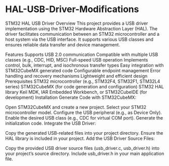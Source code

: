 # HAL-USB-Driver-Modifications
STM32 HAL USB Driver
Overview
This project provides a USB driver implementation using the STM32 Hardware Abstraction Layer (HAL). The driver facilitates communication between an STM32 microcontroller and a host system via the USB interface. It supports various USB classes and ensures reliable data transfer and device management.

Features
Supports USB 2.0 communication
Compatible with multiple USB classes (e.g., CDC, HID, MSC)
Full-speed USB operation
Implements control, bulk, interrupt, and isochronous transfer types
Easy integration with STM32CubeMX generated code
Configurable endpoint management
Error handling and recovery mechanisms
Lightweight and efficient design
Prerequisites
STM32 microcontroller (e.g., STM32F4, STM32F1, STM32L4 series)
STM32CubeMX (for code generation and configuration)
STM32 HAL library
Keil MDK, IAR Embedded Workbench, or STM32CubeIDE (for development)
Installation
Generate Code with STM32CubeMX:

Open STM32CubeMX and create a new project.
Select your STM32 microcontroller model.
Configure the USB peripheral (e.g., as Device Only).
Enable the desired USB class (e.g., CDC for virtual COM port).
Generate the initialization code.
Integrate the USB Driver:

Copy the generated USB-related files into your project directory.
Ensure the HAL library is included in your project.
Add the USB Driver Source Files:

Copy the provided USB driver source files (usb_driver.c, usb_driver.h) into your project’s source directory.
Include usb_driver.h in your main application file.
